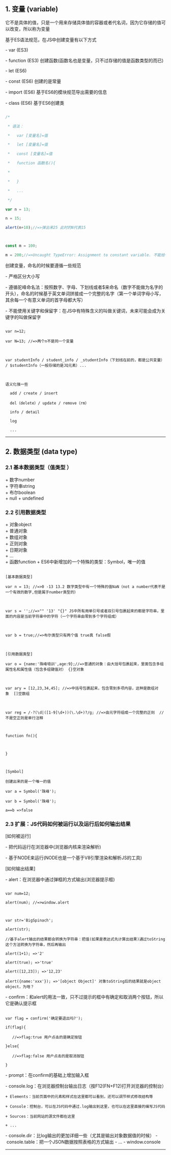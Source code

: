 ## 1. 变量  (variable) 

它不是具体的值，只是一个用来存储具体值的容器或者代名词，因为它存储的值可以改变，所以称为变量 


基于ES语法规范，在JS中创建变量有以下方式

  - var (ES3)

  - function (ES3) 创建函数(函数名也是变量，只不过存储的值是函数类型的而已)

  - let (ES6)

  - const (ES6) 创建的是常量

  - import (ES6) 基于ES6的模块规范导出需要的信息

  - class (ES6) 基于ES6创建类



``` javascript

/*

 * 语法：

 *   var [变量名]=值

 *   let [变量名]=值

 *   const [变量名]=值

 *   function 函数名(){

 *

 *   }

 *   ...

 */

var n = 13;

n = 15;

alert(n+10);//=>弹出来25 此时的N代表15



const m = 100;

m = 200;//=>Uncaught TypeError: Assignment to constant variable. 不能给一个常量重新的赋值（常量存储的值不能被修改，能够修改就是变量了）

```



创建变量，命名的时候要遵循一些规范

- 严格区分大小写

- 遵循驼峰命名法：按照数字、字母、下划线或者$来命名（数字不能做为名字的开头），命名的时候基于英文单词拼接成一个完整的名字（第一个单词字母小写，其余每一个有意义单词的首字母都大写）

- 不能使用关键字和保留字：在JS中有特殊含义的叫做关键词，未来可能会成为关键字的叫做保留字



```

var n=12;

var N=13; //=>两个n不是同一个变量



var studentInfo / student_info / _studentInfo（下划线在前的，都是公共变量） / $studentInfo（一般存储的是JQ元素）...



语义化强一些

  add / create / insert

  del（delete）/ update / remove（rm）

  info / detail

  log

  ...

```



----

## 2. 数据类型 (data type)

### 2.1 基本数据类型（值类型 ） 

+ 数字number   
+ 字符串string   
+ 布尔boolean  
+ null 
+ undefined 

### 2.2 引用数据类型 

+ 对象object      
  + 普通对象     
  + 数组对象      
  + 正则对象      
  + 日期对象      
  + ...    
+ 函数function 
+ ES6中新增加的一个特殊的类型：Symbol，唯一的值 




```

[基本数据类型]

var n = 13; //=>0 -13 13.2 数字类型中有一个特殊的值NaN（not a number代表不是一个有效的数字,但是属于number类型的）



var s = '';//=>"" '13' "{}" JS中所有用单引号或者双引号包裹起来的都是字符串，里面的内容是当前字符串中的字符（一个字符串由零到多个字符组成）



var b = true;//=>布尔类型只有两个值 true真 false假



[引用数据类型]

var o = {name:'珠峰培训',age:9};//=>普通的对象：由大括号包裹起来，里面包含多组属性名和属性值（包含多组键值对） {}空对象



var ary = [12,23,34,45]; //=>中括号包裹起来，包含零到多项内容，这种是数组对象  []空数组



var reg = /-?(\d|([1-9]\d+))(\.\d+)?/g; //=>由元字符组成一个完整的正则  //不是空正则是单行注释



function fn(){



}



[Symbol]

创建出来的是一个唯一的值

var a = Symbol('珠峰');

var b = Symbol('珠峰');

a==b =>false

```





### 2.3 扩展：JS代码如何被运行以及运行后如何输出结果

[如何被运行]

- 把代码运行在浏览器中(浏览器内核来渲染解析)

- 基于NODE来运行(NODE也是一个基于V8引擎渲染和解析JS的工具)



[如何输出结果]

- alert：在浏览器中通过弹框的方式输出(浏览器提示框)

```

var num=12;

alert(num); //=>window.alert



var str='BigSpinach';

alert(str);

//基于alert输出的结果都会转换为字符串：把值(如果是表达式先计算出结果)通过toString这个方法转换为字符串，然后再输出

alert(1+1); =>'2'

alert(true); =>'true'

alert([12,23]); =>'12,23'

alert({name:'xxx'}); =>'[object Object]' 对象toString后的结果就是object object，为啥？

```



- confirm：和alert的用法一致，只不过提示的框中有确定和取消两个按钮，所以它是确认提示框

```

var flag = confirm('确定要退出吗?');

if(flag){

   //=>flag:true 用户点击的是确定按钮

}else{

   //=>flag:false 用户点击的是取消按钮

}

```



- prompt：在confirm的基础上增加输入框



- console.log：在浏览器控制台输出日志（按F12(FN+F12)打开浏览器的控制台）

    + Elements：当前页面中的元素和样式在这里都可以看到，还可以调节样式修改结构等

    + Console：控制台，可以在JS代码中通过.log输出到这里，也可以在这里直接的编写JS代码

    + Sources：当前网站的源文件都在这里

    + ...



- console.dir：比log输出的更加详细一些（尤其是输出对象数据值的时候）
- console.table：把一个JSON数据按照表格的方式输出
- ... 
- window.console



----



